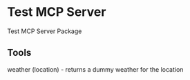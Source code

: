 # Test MCP Server

Test MCP Server Package

## Tools ##
weather (location) - returns a dummy weather for the location